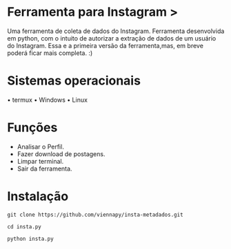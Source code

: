 # Ferramenta para Instagram >

Uma ferramenta de coleta de dados do Instagram.
Ferramenta desenvolvida em python, com o intuito de autorizar a     extração de dados de um usuário do Instagram. Essa e a primeira versão da ferramenta,mas, em breve poderá ficar mais completa.  :)

# Sistemas operacionais 

• termux 
• Windows 
• Linux 

# Funções
 * Analisar o Perfil.
 * Fazer download de postagens.
 * Limpar terminal.
 * Sair da ferramenta.


# Instalação 
```
git clone https://github.com/viennapy/insta-metadados.git 

cd insta.py

python insta.py
``` 
